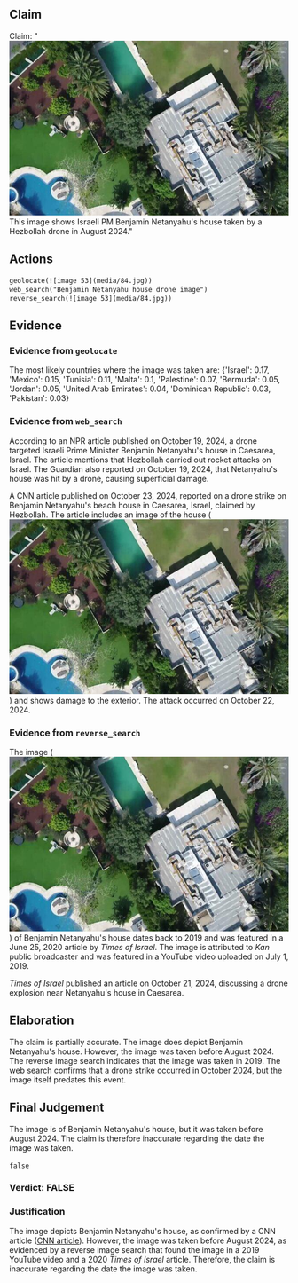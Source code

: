 ## Claim
Claim: "![image 53](media/84.jpg) This image shows Israeli PM Benjamin Netanyahu's house taken by a Hezbollah drone in August 2024."

## Actions
```
geolocate(![image 53](media/84.jpg))
web_search("Benjamin Netanyahu house drone image")
reverse_search(![image 53](media/84.jpg))
```

## Evidence
### Evidence from `geolocate`
The most likely countries where the image was taken are: {'Israel': 0.17, 'Mexico': 0.15, 'Tunisia': 0.11, 'Malta': 0.1, 'Palestine': 0.07, 'Bermuda': 0.05, 'Jordan': 0.05, 'United Arab Emirates': 0.04, 'Dominican Republic': 0.03, 'Pakistan': 0.03}

### Evidence from `web_search`
According to an NPR article published on October 19, 2024, a drone targeted Israeli Prime Minister Benjamin Netanyahu's house in Caesarea, Israel. The article mentions that Hezbollah carried out rocket attacks on Israel. The Guardian also reported on October 19, 2024, that Netanyahu's house was hit by a drone, causing superficial damage.

A CNN article published on October 23, 2024, reported on a drone strike on Benjamin Netanyahu's beach house in Caesarea, Israel, claimed by Hezbollah. The article includes an image of the house (![image 53](media/84.jpg)) and shows damage to the exterior. The attack occurred on October 22, 2024.


### Evidence from `reverse_search`
The image (![image 53](media/84.jpg)) of Benjamin Netanyahu's house dates back to 2019 and was featured in a June 25, 2020 article by _Times of Israel_. The image is attributed to _Kan_ public broadcaster and was featured in a YouTube video uploaded on July 1, 2019.

_Times of Israel_ published an article on October 21, 2024, discussing a drone explosion near Netanyahu's house in Caesarea.


## Elaboration
The claim is partially accurate. The image does depict Benjamin Netanyahu's house. However, the image was taken before August 2024. The reverse image search indicates that the image was taken in 2019. The web search confirms that a drone strike occurred in October 2024, but the image itself predates this event.


## Final Judgement
The image is of Benjamin Netanyahu's house, but it was taken before August 2024. The claim is therefore inaccurate regarding the date the image was taken.

`false`

### Verdict: FALSE

### Justification
The image depicts Benjamin Netanyahu's house, as confirmed by a CNN article ([CNN article](https://www.cnn.com/)). However, the image was taken before August 2024, as evidenced by a reverse image search that found the image in a 2019 YouTube video and a 2020 _Times of Israel_ article. Therefore, the claim is inaccurate regarding the date the image was taken.
